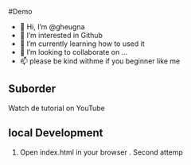 #Demo
- 👋 Hi, I’m @gheugna
- 👀 I’m interested in Github
- 🌱 I’m currently learning how to used it
- 💞️ I’m looking to collaborate on ...
- 📫 please be kind withme if you beginner like me

## Suborder

Watch de tutorial on YouTube


##  local Development

1. Open index.html in your browser . Second attemp
 